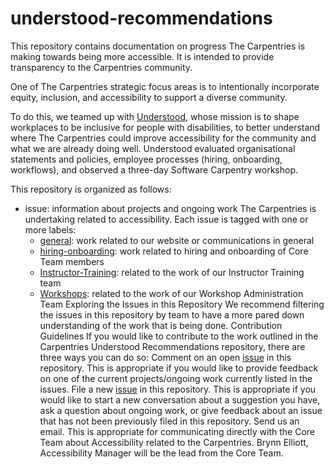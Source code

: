# understood-recommendations
This repository contains documentation on progress The Carpentries is making towards being more accessible. It is intended to provide transparency to the Carpentries community. 

One of The Carpentries strategic focus areas is to intentionally incorporate equity, inclusion, and accessibility to support a diverse community.  

To do this, we teamed up with [Understood](https://www.understood.org/), whose mission is to shape workplaces to be inclusive for people with disabilities, to better understand where The Carpentries could improve accessibility for the community and what we are already doing well. Understood evaluated organisational statements and policies, employee processes (hiring, onboarding, workflows), and observed a three-day Software Carpentry workshop. 

This repository is organized as follows:
- issue: information about projects and ongoing work The Carpentries is undertaking related to accessibility. Each issue is tagged with one or more labels:
     - [general](https://github.com/carpentries/understood-recommendations/labels/general): work related to our website or communications in general
     - [hiring-onboarding](https://github.com/carpentries/understood-recommendations/labels/hiring-onboarding): work related to hiring and onboarding of Core Team members
     - [Instructor-Training](https://github.com/carpentries/understood-recommendations/labels/Instructor-Training): related to the work of our Instructor Training team
     - [Workshops](https://github.com/carpentries/understood-recommendations/labels/Workshops): related to the work of our Workshop Administration Team
Exploring the Issues in this Repository
We recommend filtering the issues in this repository by team to have a more pared down understanding of the work that is being done. 
Contribution Guidelines
If you would like to contribute to the work outlined in the Carpentries Understood Recommendations repository, there are three ways you can do so:
Comment on an open [issue](https://github.com/carpentries/strategic-plan/issues) in this repository. This is appropriate if you would like to provide feedback on one of the current projects/ongoing work currently listed in the issues.
File a new [issue](https://github.com/carpentries/understood-recommendations/issues) in this repository. This is appropriate if you would like to start a new conversation about a suggestion you have, ask a question about ongoing work, or give feedback about an issue that has not been previously filed in this repository.
Send us an email. This is appropriate for communicating directly with the Core Team about Accessibility related to the Carpentries. Brynn Elliott, Accessibility Manager will be the lead from the Core Team. 
